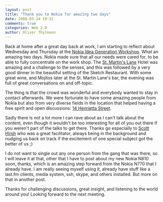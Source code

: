 ```yaml
---
layout: post
title: "Thank you to Nokia for amazing two days"
date: 2008-03-14 19:31
comments: true
categories: Web 2.0
author: Oliver Thylmann
---
```









Back at home after a great day back at work, I am starting to reflect about Wednesday and Thursday at the [Nokia Idea Generation Workshop](http://blog.thylmann.net/2008/03/11/nokia-idea-generation-workshop/). What an amazing two days. Nokia made sure that all our needs were cared for, to be able to fully concentrate on the work shop. The [St. Martin's Lane](http://www.stmartinslane.com/) Hotel was amazing and a challenge to the senses, and this was followed by a very good dinner in the beautiful setting of the Sketch Restaurant. With some great wine, and Mojitos later at the St. Martin Lane's bar, the evening was full of great conversations on and off-topic.

The thing is that the crowd was wonderful and everybody wanted to stay in contact afterwards. We were fortunate to have some amazing people from Nokia but also from very diverse fields in the location that helped having a free spirit and open discussions: [14 Henrietta Street](http://www.14henrietta.com/).

Sadly there is not a lot more I can rave about as I can't talk about the content, even though it wouldn't be too interesting for all of you out there if you weren't part of the talks to get there. Thanks go especially to [Scott Hirsh](http://www.managementinnovationgroup.com/principals/scott-hirsch/) who was a great facilitator, always being in the background and nudging us back on track if the excitement of one special subject got the better of us ;)

I do not want to single out any one person from the gang that was there, so I will leave it at that, other that I have to post about my new Nokia N810 soon, thanks, which is an amazing step forward from the Nokia N770 that I already have. I am really seeing myself using it, already have stuff like a last.fm clients, media system, ssh, skype, and others installed. But more on that in another post.

Thanks for challenging discussions, great insight, and listening to the world around you! Looking forward to the next meeting.


